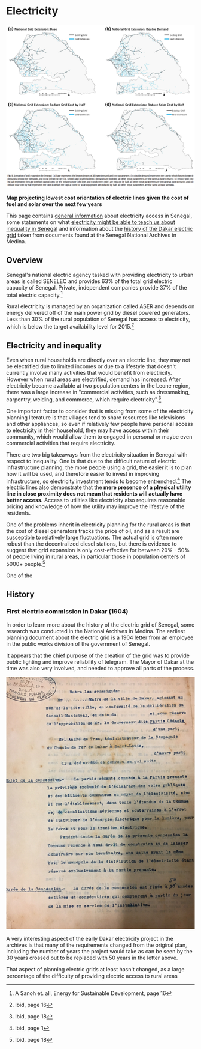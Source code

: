 # Electricity
![Archive Map](./Resources/Electricity/Electric_trajectory_senegal.png)

**Map projecting lowest cost orientation of electric lines given the cost of fuel and solar over the next few years**

This page contains [general information](#overview) about electricity access in Senegal, some statements on what [electricity might be able to teach us about inequality in Senegal](#electricity-and-inequality) and information about the [history of the Dakar electric grid](#history) taken from documents found at the Senegal National Archives in Medina.

## Overview
Senegal's national electric agency tasked with providing electricity to urban areas is called SENELEC and provides 63% of the total grid electric capacity of Senegal. Private, independent companies provide 37% of the total electric capacity.[^1]

Rural electricity is managed by an organization called ASER and depends on energy delivered off of the main power grid by diesel powered generators. Less than 30% of the rural population of Senegal has access to electricity, which is below the target availability level for 2015.[^2]

## Electricity and inequality
Even when rural households are directly over an electric line, they may not be electrified due to limited incomes or due to a lifestyle that doesn't currently involve many activities that would benefit from electricity. However when rural areas are electrified, demand has increased. After electricity became available at two population centers in the Leone region, there was a large increase in "commercial activities, such as dressmaking, carpentry, welding, and
commerce, which require electricity".[^3]

One important factor to consider that is missing from some of the electricity planning literature is that villages tend to share resources like televisions and other appliances, so even if relatively few people have personal access to electricity in their household, they may have access within their community, which would allow them to engaged in personal or maybe even commercial activities that require electricity.

There are two big takeaways from the electricity situation in Senegal with respect to inequality. One is that due to the difficult nature of electric infrastructure planning, the more people using a grid, the easier it is to plan how it will be used, and therefore easier to invest in improving infrastructure, so electricity investment tends to become entrenched.[^4] The electric lines also demonstrate that the **mere presence of a physical utility line in close proximity does not mean that residents will actually have better access.** Access to utilities like electricity also requires reasonable pricing and knowledge of how the utility may improve the lifestyle of the residents.

One of the problems inherit in electricity planning for the rural areas is that the cost of diesel generators tracks the price of oil, and as a result are susceptible to relatively large fluctuations. The actual grid is often more robust than the decentralized diesel stations, but there is evidence to suggest that grid expansion is only cost-effective for between 20% - 50% of people living in rural areas, in particular those in population centers of 5000+ people.[^5]

One of the

## History
### First electric commission in Dakar (1904)
In order to learn more about the history of the electric grid of Senegal, some research was conducted in the National Archives in Medina. The earliest planning document about the electric grid is a 1904 letter from an employee in the public works division of the government of Senegal.

It appears that the chief purpose of the creation of the grid was to provide public lighting and improve reliability of telegram. The Mayor of Dakar at the time was also very involved, and needed to approve all parts of the process.

![Archive Map](./Resources/Electricity/Archives/IMG_0270.jpg)

A very interesting aspect of the early Dakar electricity project in the archives is that many of the requirements changed from the original plan, including the number of years the project would take as can be seen by the 30 years crossed out to be replaced with 50 years in the letter above.

That aspect of planning electric grids at least hasn't changed, as a large percentage of the difficulty of providing electric access to rural areas

[^1]: A Sanoh et. all, Energy for Sustainable Development, page 16
[^2]: Ibid, page 16
[^3]: Ibid, page 18
[^4]: Ibid, page 1
[^5]: Ibid, page 18
